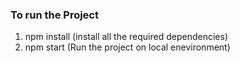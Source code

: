 ### To run the Project
1. npm install (install all the required dependencies)
2. npm start (Run the project on local enevironment)